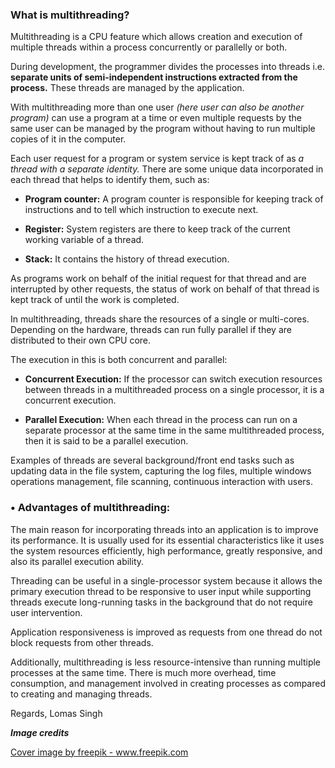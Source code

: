 ### What is multithreading?

Multithreading is a CPU feature which allows creation and execution of multiple threads within a process concurrently or
parallelly or both.

During development, the programmer divides the processes into threads i.e. **separate units of semi-independent
instructions extracted from the process.** These threads are managed by the application.

With multithreading more than one user *(here user can also be another program)* can use a program at a time or even
multiple requests by the same user can be managed by the program without having to run multiple copies of it in the
computer.

Each user request for a program or system service is kept track of as *a thread with a separate identity.* There are
some unique data incorporated in each thread that helps to identify them, such as:

- **Program counter:** A program counter is responsible for keeping track of instructions and to tell which instruction
  to execute next.

- **Register:** System registers are there to keep track of the current working variable of a thread.

- **Stack:** It contains the history of thread execution.

As programs work on behalf of the initial request for that thread and are interrupted by other requests, the status of
work on behalf of that thread is kept track of until the work is completed.

In multithreading, threads share the resources of a single or multi-cores. Depending on the hardware, threads can run
fully parallel if they are distributed to their own CPU core.

The execution in this is both concurrent and parallel:

- **Concurrent Execution:** If the processor can switch execution resources between threads in a multithreaded process
  on a single processor, it is a concurrent execution.

- **Parallel Execution:** When each thread in the process can run on a separate processor at the same time in the same
  multithreaded process, then it is said to be a parallel execution.

Examples of threads are several background/front end tasks such as updating data in the file system, capturing the log
files, multiple windows operations management, file scanning, continuous interaction with users.

### • Advantages of multithreading:

The main reason for incorporating threads into an application is to improve its performance. It is usually used for its
essential characteristics like it uses the system resources efficiently, high performance, greatly responsive, and also
its parallel execution ability.

Threading can be useful in a single-processor system because it allows the primary execution thread to be responsive to
user input while supporting threads execute long-running tasks in the background that do not require user intervention.

Application responsiveness is improved as requests from one thread do not block requests from other threads.

Additionally, multithreading is less resource-intensive than running multiple processes at the same time. There is much
more overhead, time consumption, and management involved in creating processes as compared to creating and managing
threads.

Regards, Lomas Singh

***Image credits***

<a href='https://www.freepik.com/vectors/people'>Cover image by freepik - www.freepik.com </a>